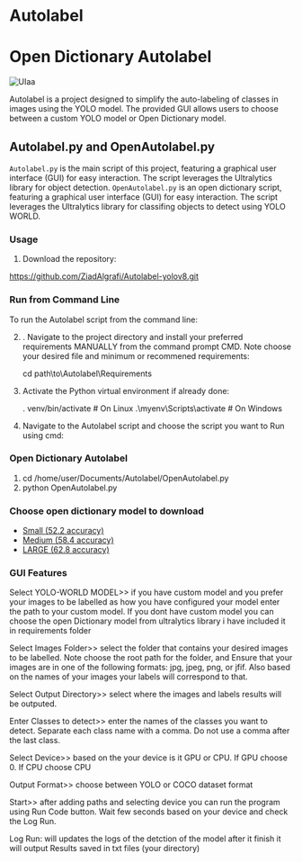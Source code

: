 # Autolabel

# Open Dictionary Autolabel
![UIaa](https://github.com/Ziad-Algrafi/Autolabel/assets/117011801/39be3604-89cb-46a6-9ea4-643b36d7397e)



Autolabel is a project designed to simplify the auto-labeling of classes in images using the YOLO model. The provided GUI allows users to choose between a custom YOLO model or Open Dictionary model.


## Autolabel.py and OpenAutolabel.py

`Autolabel.py` is the main script of this project, featuring a graphical user interface (GUI) for easy interaction. The script leverages the Ultralytics library for object detection.
`OpenAutolabel.py` is an open dictionary script, featuring a graphical user interface (GUI) for easy interaction. The script leverages the Ultralytics library for classifing objects to detect using YOLO WORLD.

### Usage

1. Download the repository:

 https://github.com/ZiadAlgrafi/Autolabel-yolov8.git
 
 
### Run from Command Line

To run the Autolabel script from the command line:

2. . Navigate to the project directory and install your preferred requirements MANUALLY from the command prompt CMD. Note choose your desired file and minimum or recommened requirements:

   
    cd path\to\Autolabel\Requirements
    

3. Activate the Python virtual environment if already done:

   
    . venv/bin/activate      # On Linux
    .\myenv\Scripts\activate # On Windows
  


4. Navigate to the Autolabel script and choose the script you want to Run using cmd:

### Open Dictionary Autolabel

1. cd /home/user/Documents/Autolabel/OpenAutolabel.py
2. python OpenAutolabel.py


### Choose open dictionary model to download

- [Small (52.2 accuracy)](https://github.com/ultralytics/assets/releases/download/v8.1.0/yolov8s-worldv2.pt)
- [Medium (58.4 accuracy)](https://github.com/ultralytics/assets/releases/download/v8.1.0/yolov8m-worldv2.pt)
- [LARGE (62.8 accuracy)](https://github.com/ultralytics/assets/releases/download/v8.1.0/yolov8x-worldv2.pt)

     

### GUI Features

Select YOLO-WORLD MODEL>> if you have custom model and you prefer your images to be labelled as how you have configured your model enter the path to your custom model. If you dont have custom model you can choose the open Dictionary model from ultralytics library i have included it in requirements folder

Select Images Folder>> select the folder that contains your desired images to be labelled. Note choose the root path for the folder, and Ensure that your images are in one of the following formats: jpg, jpeg, png, or jfif. Also based on the names of your images your labels will correspond to that.

Select Output Directory>> select where the images and labels results will be outputed. 

Enter Classes to detect>> enter the names of the classes you want to detect. Separate each class name with a comma. Do not use a comma after the last class.

Select Device>> based on the your device is it GPU or CPU. If GPU choose 0. If CPU choose CPU

Output Format>> choose between YOLO or COCO dataset format

Start>> after adding paths and selecting device you can run the program using Run Code button. Wait few seconds based on your device and check the Log Run.

Log Run: will updates the logs of the detction of the model after it finish it will output Results saved in txt files (your directory)




